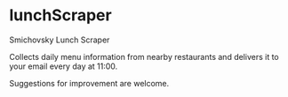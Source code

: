 # lunchScraper
Smichovsky Lunch Scraper

Collects daily menu information from nearby restaurants and delivers it to your email every day at 11:00.

Suggestions for improvement are welcome.
